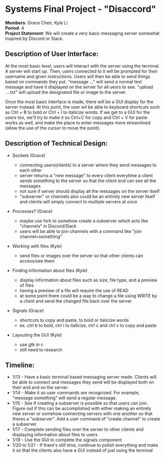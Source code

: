 # Systems Final Project - "Disaccord"
**Members**: Grace Chen, Kyle Li <br>
**Period**: 4 <br>
**Project Statement**: We will create a very basic messaging server somewhat inspired by Discord or Slack. <br>
## Description of User Interface:
At the most basic level, users will interact with the server using the terminal. A server will start up. Then, users connected to it will be prompted for their username and given instructions. Users will then be able to send things based on commands they put. "message ..." will send a normal text message and have it displayed on the server for all uesrs to see. "upload ....txt" will upload the designated file or image to the server. 

Once the most basic interface is made, there will be a GUI display for the server instead. At this point, the user wil be able to keyboard shortcuts such as Ctrl + B to bold or Ctrl + I to italicize words. If we get to a GUI for the users too, we'll try to make it so Ctrl+C for copy and Ctrl + V for paste works as well, and make the place to enter messages more streamlined (allow the use of the cursor to move the point).

## Description of Technical Design:
* Sockets (Grace)
  * connecting users(clients) to a server where they send messages to each other
  * server returns a "new message" to every client everytime a client sends something to the server so that the client end can see all the messages
  * not sure if server should display all the messages on the server itself
  * "subserver" or channels also could be an entirely new server itself and clients will simply connect to multiple servers at once

* Processes? (Grace)
  * maybe use fork to somehow create a subserver which acts like "channels" in Discord/Slack
   * users will be able to join channels with a command like "join channel=something"

* Working with files (Kyle)
  * send files or images over the server so that other clients can access/see them

* Finding information about files (Kyle)
  * display information about files such as size, file type, and a preview of files
  * having a preview of a file will require the use of READ
  * at some point there could be a way to change a file using WRITE by a client and send the changed file back over the server 

* Signals (Grace)
  * shortcuts to copy and paste, to bold or italicize words 
  * ex. ctrl b to bold, ctrl i to italicize, ctrl c and ctrl v to copy and paste

* Layouting the GUI (Kyle)
  *  use gtk in c
  *  still need to research

## Timeline:
* 1/13 - Have a basic terminal based messaging server made. Clients will be able to connect and messages they send will be displayed both on their end and on the server.
* 1/14 - Make it so user commands are recognized. For example, "message something" will send a regular message. 
* 1/15 - See if creating a subserver is possible so that users can join. Figure out if this can be accomplished with either making an entirely new server or somehow connecting servers with one another so that theres a "subserver". Add a user command of "create channel" to create a subserver
* 1/17 - Complete sending files over the server to other clients and displaying information about files to users
* 1/19 - Use the GUI to complete the signals component
* 1/20 to 1/21 - If there's still time, continue to polish everything and make it so that the clients also have a GUI instead of just using the terminal 
